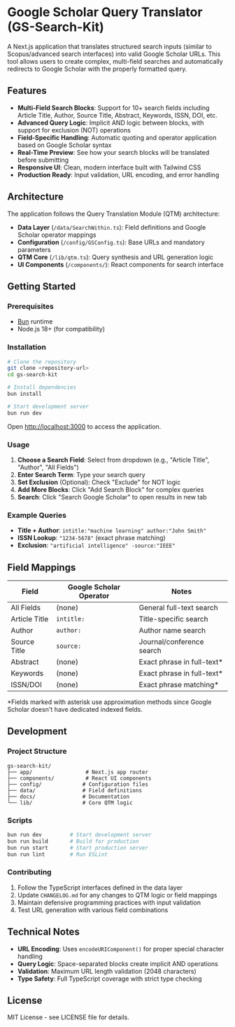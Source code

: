 # Google Scholar Query Translator (GS-Search-Kit)

A Next.js application that translates structured search inputs (similar to Scopus/advanced search interfaces) into valid Google Scholar URLs. This tool allows users to create complex, multi-field searches and automatically redirects to Google Scholar with the properly formatted query.

## Features

- **Multi-Field Search Blocks**: Support for 10+ search fields including Article Title, Author, Source Title, Abstract, Keywords, ISSN, DOI, etc.
- **Advanced Query Logic**: Implicit AND logic between blocks, with support for exclusion (NOT) operations
- **Field-Specific Handling**: Automatic quoting and operator application based on Google Scholar syntax
- **Real-Time Preview**: See how your search blocks will be translated before submitting
- **Responsive UI**: Clean, modern interface built with Tailwind CSS
- **Production Ready**: Input validation, URL encoding, and error handling

## Architecture

The application follows the Query Translation Module (QTM) architecture:

- **Data Layer** (`/data/SearchWithin.ts`): Field definitions and Google Scholar operator mappings
- **Configuration** (`/config/GSConfig.ts`): Base URLs and mandatory parameters
- **QTM Core** (`/lib/qtm.ts`): Query synthesis and URL generation logic
- **UI Components** (`/components/`): React components for search interface

## Getting Started

### Prerequisites

- [Bun](https://bun.sh/) runtime
- Node.js 18+ (for compatibility)

### Installation

```bash
# Clone the repository
git clone <repository-url>
cd gs-search-kit

# Install dependencies
bun install

# Start development server
bun run dev
```

Open [http://localhost:3000](http://localhost:3000) to access the application.

### Usage

1. **Choose a Search Field**: Select from dropdown (e.g., "Article Title", "Author", "All Fields")
2. **Enter Search Term**: Type your search query
3. **Set Exclusion** (Optional): Check "Exclude" for NOT logic
4. **Add More Blocks**: Click "Add Search Block" for complex queries
5. **Search**: Click "Search Google Scholar" to open results in new tab

### Example Queries

- **Title + Author**: `intitle:"machine learning" author:"John Smith"`
- **ISSN Lookup**: `"1234-5678"` (exact phrase matching)
- **Exclusion**: `"artificial intelligence" -source:"IEEE"`

## Field Mappings

| Field         | Google Scholar Operator | Notes                       |
| ------------- | ----------------------- | --------------------------- |
| All Fields    | (none)                  | General full-text search    |
| Article Title | `intitle:`              | Title-specific search       |
| Author        | `author:`               | Author name search          |
| Source Title  | `source:`               | Journal/conference search   |
| Abstract      | (none)                  | Exact phrase in full-text\* |
| Keywords      | (none)                  | Exact phrase in full-text\* |
| ISSN/DOI      | (none)                  | Exact phrase matching\*     |

\*Fields marked with asterisk use approximation methods since Google Scholar doesn't have dedicated indexed fields.

## Development

### Project Structure

```
gs-search-kit/
├── app/                 # Next.js app router
├── components/          # React UI components
├── config/             # Configuration files
├── data/               # Field definitions
├── docs/               # Documentation
└── lib/                # Core QTM logic
```

### Scripts

```bash
bun run dev         # Start development server
bun run build       # Build for production
bun run start       # Start production server
bun run lint        # Run ESLint
```

### Contributing

1. Follow the TypeScript interfaces defined in the data layer
2. Update `CHANGELOG.md` for any changes to QTM logic or field mappings
3. Maintain defensive programming practices with input validation
4. Test URL generation with various field combinations

## Technical Notes

- **URL Encoding**: Uses `encodeURIComponent()` for proper special character handling
- **Query Logic**: Space-separated blocks create implicit AND operations
- **Validation**: Maximum URL length validation (2048 characters)
- **Type Safety**: Full TypeScript coverage with strict type checking

## License

MIT License - see LICENSE file for details.
